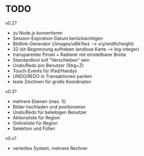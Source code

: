 TODO
====

v0.2?
* zu Node.js konvertieren
* Session-Expiration-Datum berücksichtigen
* Bildlink-Generator (/images/u8Ik1lwz --> x/y/width/height)
* 32-bit-Begrenzung aufheben (endlose Karte --> big-integer)
* transparenter Pinsel + Radierer mit einstellbarer Breite
* Standardtool soll "Verschieben" sein
* Undo/Redo pro Benutzer (Strg+Z)
* Touch-Events für iPad/Handys
* UNDO/REDO in Transaktionen packen
* teste Zeichnen für große Koordinaten

v0.3?
* mehrere Ebenen (max. 5)
* Bilder hochladen und positionieren
* Undo/Redo für beliebigen Benutzer
* Aktionsliste für Region
* Onlineliste für Region
* Selektion und Füllen

v0.x?
* verteiltes System, mehrere Rechner
